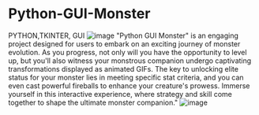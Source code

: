 # Python-GUI-Monster
PYTHON,TKINTER, GUI
![image](https://github.com/IvanLapickij/Python-GUI-Monster/assets/116425938/954bb2a1-4cc9-4f1c-babd-921e5f32fa12)
"Python GUI Monster" is an engaging project designed for users to embark on an exciting journey of monster evolution. As you progress, not only will you have the opportunity to level up, but you'll also witness your monstrous companion undergo captivating transformations displayed as animated GIFs. The key to unlocking elite status for your monster lies in meeting specific stat criteria, and you can even cast powerful fireballs to enhance your creature's prowess. Immerse yourself in this interactive experience, where strategy and skill come together to shape the ultimate monster companion."
![image](https://github.com/IvanLapickij/Python-GUI-Monster/assets/116425938/166a7783-b394-4c59-9637-6e276a398e84)
